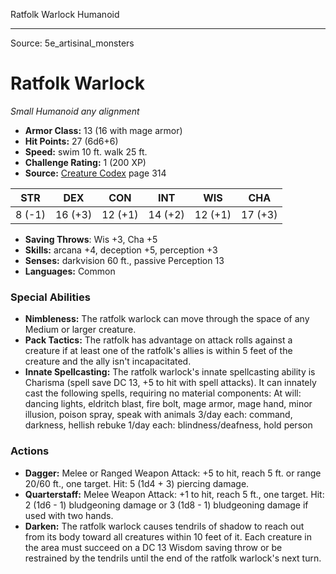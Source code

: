 <MonsterName/>Ratfolk Warlock</MonsterName>
<CreatureType/>Humanoid</CreatureType>



---

Source: 5e_artisinal_monsters

# Ratfolk Warlock

*Small* *Humanoid* *any alignment*

- **Armor Class:** 13 (16 with mage armor)
- **Hit Points:** 27 (6d6+6)
- **Speed:** swim 10 ft. walk 25 ft.
- **Challenge Rating:** 1 (200 XP)
- **Source:** [Creature Codex](https://koboldpress.com/kpstore/product/creature-codex-for-5th-edition-dnd) page 314

| STR | DEX | CON | INT | WIS | CHA |
| --- | --- | --- | --- | --- | --- |
| 8 (-1) | 16 (+3) | 12 (+1) | 14 (+2) | 12 (+1) | 17 (+3) |

- **Saving Throws**: Wis +3, Cha +5
- **Skills:** arcana +4, deception +5, perception +3
- **Senses:** darkvision 60 ft., passive Perception 13
- **Languages:** Common

### Special Abilities

- **Nimbleness:** The ratfolk warlock can move through the space of any Medium or larger creature.
- **Pack Tactics:** The ratfolk has advantage on attack rolls against a creature if at least one of the ratfolk's allies is within 5 feet of the creature and the ally isn't incapacitated.
- **Innate Spellcasting:** The ratfolk warlock's innate spellcasting ability is Charisma (spell save DC 13, +5 to hit with spell attacks). It can innately cast the following spells, requiring no material components:
At will: dancing lights, eldritch blast, fire bolt, mage armor, mage hand, minor illusion, poison spray, speak with animals
3/day each: command, darkness, hellish rebuke
1/day each: blindness/deafness, hold person

### Actions

- **Dagger:** Melee or Ranged Weapon Attack: +5 to hit, reach 5 ft. or range 20/60 ft., one target. Hit: 5 (1d4 + 3) piercing damage.
- **Quarterstaff:** Melee Weapon Attack: +1 to hit, reach 5 ft., one target. Hit: 2 (1d6 - 1) bludgeoning damage or 3 (1d8 - 1) bludgeoning damage if used with two hands.
- **Darken:** The ratfolk warlock causes tendrils of shadow to reach out from its body toward all creatures within 10 feet of it. Each creature in the area must succeed on a DC 13 Wisdom saving throw or be restrained by the tendrils until the end of the ratfolk warlock's next turn.




